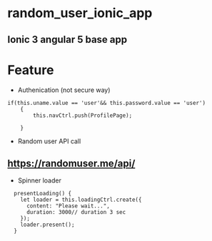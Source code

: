 # random_user_ionic_app

## Ionic 3 angular 5 base app

# Feature 

- Authenication (not secure way)
````
if(this.uname.value == 'user'&& this.password.value == 'user')
  	{
  		this.navCtrl.push(ProfilePage);
    
  	}
````
-  Random user API call

## https://randomuser.me/api/

-  Spinner loader
    
````
  presentLoading() {
    let loader = this.loadingCtrl.create({
      content: "Please wait...",
      duration: 3000// duration 3 sec
    });
    loader.present();
  }
````
